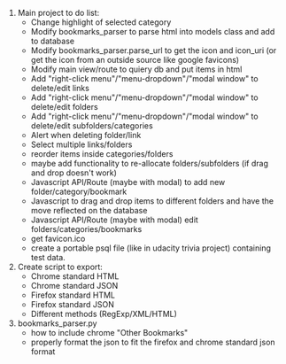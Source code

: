 1. Main project to do list:
   - Change highlight of selected category
   - Modify bookmarks_parser to parse html into models class and add to database
   - Modify bookmarks_parser.parse_url to get the icon and icon_uri (or get the icon from an outside source like google favicons)
   - Modify main view/route to quiery db and put items in html
   - Add "right-click menu"/"menu-dropdown"/"modal window" to delete/edit links
   - Add "right-click menu"/"menu-dropdown"/"modal window" to delete/edit folders
   - Add "right-click menu"/"menu-dropdown"/"modal window" to delete/edit subfolders/categories
   - Alert when deleting folder/link
   - Select multiple links/folders
   - reorder items inside categories/folders
   - maybe add functionality to re-allocate folders/subfolders (if drag and drop doesn't work)
   - Javascript API/Route (maybe with modal) to add new folder/category/bookmark
   - Javascript to drag and drop items to different folders and have the move reflected on the database
   - Javascript API/Route (maybe with modal) edit folders/categories/bookmarks
   - get favicon.ico
   - create a portable psql file (like in udacity trivia project) containing test data.
2. Create script to export:
   - Chrome standard HTML
   - Chrome standard JSON
   - Firefox standard HTML
   - Firefox standard JSON
   - Different methods (RegExp/XML/HTML)
3. bookmarks_parser.py
   - how to include chrome "Other Bookmarks"
   - properly format the json to fit the firefox and chrome standard json format
